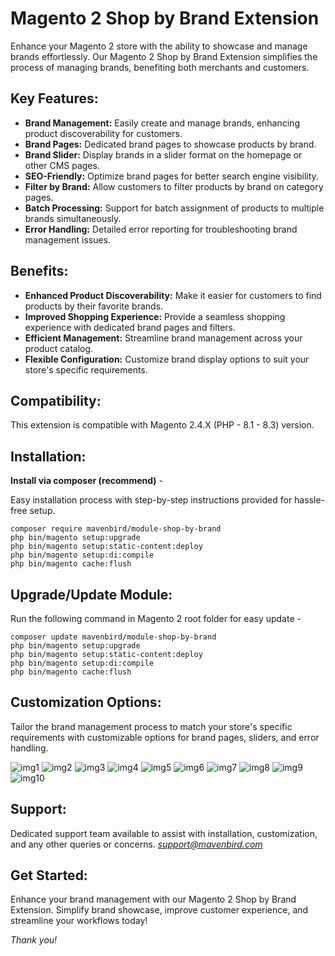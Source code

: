 # Magento 2 Shop by Brand Extension

Enhance your Magento 2 store with the ability to showcase and manage brands effortlessly. Our Magento 2 Shop by Brand Extension simplifies the process of managing brands, benefiting both merchants and customers.

## Key Features:

- **Brand Management:**
Easily create and manage brands, enhancing product discoverability for customers.
- **Brand Pages:**
Dedicated brand pages to showcase products by brand.
- **Brand Slider:**
Display brands in a slider format on the homepage or other CMS pages.
- **SEO-Friendly:**
Optimize brand pages for better search engine visibility.
- **Filter by Brand:**
Allow customers to filter products by brand on category pages.
- **Batch Processing:**
Support for batch assignment of products to multiple brands simultaneously.
- **Error Handling:**
Detailed error reporting for troubleshooting brand management issues.

## Benefits:

- **Enhanced Product Discoverability:**
Make it easier for customers to find products by their favorite brands.
- **Improved Shopping Experience:**
Provide a seamless shopping experience with dedicated brand pages and filters.
- **Efficient Management:**
Streamline brand management across your product catalog.
- **Flexible Configuration:**
Customize brand display options to suit your store's specific requirements.

## Compatibility:
This extension is compatible with Magento 2.4.X (PHP - 8.1 - 8.3) version.

## Installation:
**Install via composer (recommend)** - 

Easy installation process with step-by-step instructions provided for hassle-free setup.
~~~~~~~~~~~~~~~~~~~~~
composer require mavenbird/module-shop-by-brand
php bin/magento setup:upgrade
php bin/magento setup:static-content:deploy
php bin/magento setup:di:compile
php bin/magento cache:flush
~~~~~~~~~~~~~~~~~~~~~

## Upgrade/Update Module:
Run the following command in Magento 2 root folder for easy update -
~~~~~~~~~~~~~~~~~~~~~
composer update mavenbird/module-shop-by-brand
php bin/magento setup:upgrade
php bin/magento setup:static-content:deploy
php bin/magento setup:di:compile
php bin/magento cache:flush
~~~~~~~~~~~~~~~~~~~~~

## Customization Options:

Tailor the brand management process to match your store's specific requirements with customizable options for brand pages, sliders, and error handling.

![img1](./doc/images/1.png)
![img2](./doc/images/2.png)
![img3](./doc/images/3.png)
![img4](./doc/images/4.png)
![img5](./doc/images/5.png)
![img6](./doc/images/6.png)
![img7](./doc/images/7.png)
![img8](./doc/images/8.png)
![img9](./doc/images/9.png)
![img10](./doc/images/10.png)

## Support:
Dedicated support team available to assist with installation, customization, and any other queries or concerns.
*[support@mavenbird.com](mailto:support@mavenbird.com)*


## Get Started:
Enhance your brand management with our Magento 2 Shop by Brand Extension. Simplify brand showcase, improve customer experience, and streamline your workflows today!

*Thank you!*
